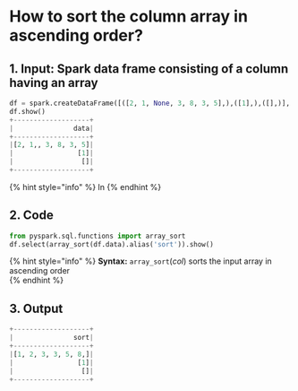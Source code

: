 # How to sort the column array in ascending order?



## 1.  Input:  Spark data frame consisting of a column having an array

```python
df = spark.createDataFrame([([2, 1, None, 3, 8, 3, 5],),([1],),([],)], ['data'])
df.show()
+-------------------+
|               data|
+-------------------+
|[2, 1,, 3, 8, 3, 5]|
|                [1]|
|                 []|
+-------------------+
```

{% hint style="info" %}
In 
{% endhint %}

## 2.  Code 

```python
from pyspark.sql.functions import array_sort
df.select(array_sort(df.data).alias('sort')).show()
```

{% hint style="info" %}
**Syntax:**   `array_sort`\(_col_\)                                                                                                                  sorts the input array in ascending order                                                                                                
{% endhint %}

## 3. Output

```python
+-------------------+
|               sort|
+-------------------+
|[1, 2, 3, 3, 5, 8,]|
|                [1]|
|                 []|
+-------------------+
```

